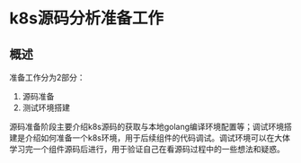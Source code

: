 # k8s源码分析准备工作

## 概述

准备工作分为2部分：

1. 源码准备
2. 测试环境搭建

源码准备阶段主要介绍k8s源码的获取与本地golang编译环境配置等；调试环境搭建是介绍如何准备一个k8s环境，用于后续组件的代码调试。调试环境可以在大体学习完一个组件源码后进行，用于验证自己在看源码过程中的一些想法和疑惑。

